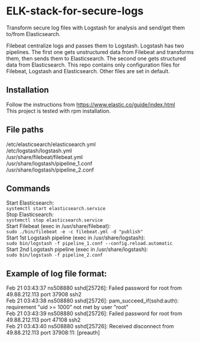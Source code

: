 # ELK-stack-for-secure-logs

Transform secure log files with Logstash for analysis and send/get them to/from Elasticsearch.

Filebeat centralize logs and passes them to Logstash. Logstash has two pipelines. The first one gets unstructured data from Filebeat and transforms them, then sends them to Elasticsearch. The second one gets structured data from Elasticsearch. This repo contains only configuration files for Filebeat, Logstash and Elasticsearch. Other files are set in default.        

## Installation

Follow the instructions from https://www.elastic.co/guide/index.html          
This project is tested with rpm installation.                

## File paths 

/etc/elasticsearch/elasticsearch.yml               
/etc/logstash/logstash.yml                  
/usr/share/filebeat/filebeat.yml                 
/usr/share/logstash/pipeline_1.conf              
/usr/share/logstash/pipeline_2.conf                  

## Commands           

Start Elasticsearch:                                         
`systemctl start elasticsearch.service`                   
Stop Elasticsearch:                                          
`systemctl stop elasticsearch.service`                      
Start Filebeat (exec in /usr/share/filebeat):                
`sudo ./bin/filebeat -e -c filebeat.yml -d "publish"`                      
Start 1st Logstash pipeline (exec in /usr/share/logstash):   
`sudo bin/logstash -f pipeline_1.conf --config.reload.automatic`                 
Start 2nd Logstash pipeline (exec in /usr/share/logstash):   
`sudo bin/logstash -f pipeline_2.conf`                    

## Example of log file format:    

Feb 21 03:43:37 ns508880 sshd[25726]: Failed password for root from 49.88.212.113 port 37908 ssh2           
Feb 21 03:43:38 ns508880 sshd[25726]: pam_succeed_if(sshd:auth): requirement "uid >= 1000" not met by user "root"           
Feb 21 03:43:39 ns508880 sshd[25726]: Failed password for root from 49.88.212.113 port 47108 ssh2         
Feb 21 03:43:40 ns508880 sshd[25726]: Received disconnect from 49.88.212.113 port 37908:11:  [preauth]     

